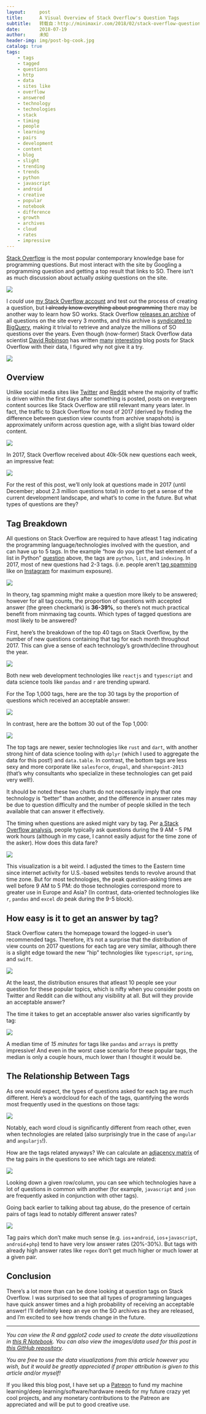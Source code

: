 ```yaml
---
layout:     post
title:      A Visual Overview of Stack Overflow's Question Tags
subtitle:   转载自：http://minimaxir.com/2018/02/stack-overflow-questions/
date:       2018-07-19
author:     未知
header-img: img/post-bg-cook.jpg
catalog: true
tags:
    - tags
    - tagged
    - questions
    - http
    - data
    - sites like
    - overflow
    - answered
    - technology
    - technologies
    - stack
    - timing
    - people
    - learning
    - pairs
    - development
    - content
    - blog
    - slight
    - trending
    - trends
    - python
    - javascript
    - android
    - creative
    - popular
    - notebook
    - difference
    - growth
    - archives
    - cloud
    - rates
    - impressive
---
```


[Stack Overflow](https://stackoverflow.com/.) is the most popular contemporary knowledge base for programming questions. But most interact with the site by Googling a programming question and getting a top result that links to SO. There isn’t as much discussion about actually *asking* questions on the site.

![](http://minimaxir.com/img/stack-overflow-tags/python_last_list.png)


I *could* use [my Stack Overflow account](https://stackoverflow.com/users/9314418/minimaxir?tab=profile) and test out the process of creating a question, but ~~I already know everything about programming~~ there may be another way to learn how SO works. Stack Overflow [releases an archive](https://archive.org/details/stackexchange) of all questions on the site every 3 months, and this archive is [syndicated to BigQuery](https://cloud.google.com/bigquery/public-data/stackoverflow), making it trivial to retrieve and analyze the millions of SO questions over the years. Even though (now-former) Stack Overflow data scientist [David Robinson](https://twitter.com/drob) has written [many](https://stackoverflow.blog/2017/09/06/incredible-growth-python) [interesting](https://stackoverflow.blog/2017/04/19/programming-languages-used-late-night) blog posts for Stack Overflow with their data, I figured why not give it a try.

![](http://minimaxir.com/img/stack-overflow-tags/python_last_list_answer.png)


## Overview

Unlike social media sites like [Twitter](https://twitter.com/.) and [Reddit](https://www.reddit.com/.) where the majority of traffic is driven within the first days after something is posted, posts on evergreen content sources like Stack Overflow are still relevant many years later. In fact, the traffic to Stack Overflow for most of 2017 (derived by finding the difference between question view counts from archive snapshots) is approximately uniform across question age, with a slight bias toward older content.

![](http://minimaxir.com/img/stack-overflow-tags/so_overview.png)


In 2017, Stack Overflow received about 40k-50k new questions each week, an impressive feat:

![](http://minimaxir.com/img/stack-overflow-tags/weekly_count.png)


For the rest of this post, we’ll only look at questions made in 2017 (until December; about 2.3 million questions total) in order to get a sense of the current development landscape, and what’s to come in the future. But what types of questions are they?

## Tag Breakdown

All questions on Stack Overflow are required to have atleast 1 tag indicating the programming language/technologies involved with the question, and can have up to 5 tags. In the example “how do you get the last element of a list in Python” [question](https://stackoverflow.com/questions/930397/getting-the-last-element-of-a-list-in-python) above, the tags are `python`, `list`, and `indexing`. In 2017, most of new questions had 2-3 tags. (i.e. people aren’t [tag spamming](http://minimaxir.com/2014/03/hashtag-tag) like on [Instagram](https://www.instagram.com/?hl=en) for maximum exposure).

![](http://minimaxir.com/img/stack-overflow-tags/so_tag_breakdown.png)


In theory, tag spamming might make a question more likely to be answered; however for all tag counts, the proportion of questions with accepted answer (the green checkmark) is **36-39%**, so there’s not much practical benefit from minmaxing tag counts. Which types of tagged questions are most likely to be answered?

First, here’s the breakdown of the top 40 tags on Stack Overflow, by the number of new questions containing that tag for each month throughout 2017. This can give a sense of each technology’s growth/decline throughout the year.

![](http://minimaxir.com/img/stack-overflow-tags/monthly_count_tag.png)


Both new web development technologies like `reactjs` and `typescript` and data science tools like `pandas` and `r` are trending upward.

For the Top 1,000 tags, here are the top 30 tags by the proportion of questions which received an acceptable answer:

![](http://minimaxir.com/img/stack-overflow-tags/acceptable_answer_top_30.png)


In contrast, here are the bottom 30 out of the Top 1,000:

![](http://minimaxir.com/img/stack-overflow-tags/acceptable_answer_bottom_30.png)


The top tags are newer, sexier technologies like `rust` and `dart`, with another strong hint of data science tooling with `dplyr` (which I used to aggregate the data for this post!) and `data.table`. In contrast, the bottom tags are less sexy and more corporate like `salesforce`, `drupal`, and `sharepoint-2013` (that’s why consultants who specialize in these technologies can get paid very well!).

It should be noted these two charts do not necessarily imply that one technology is “better” than another, and the difference in answer rates may be due to question difficulty and the number of people skilled in the tech available that can answer it effectively.

The timing when questions are asked might vary by tag. Per [a Stack Overflow analysis](https://stackoverflow.blog/2017/04/19/programming-languages-used-late-night), people typically ask questions during the 9 AM - 5 PM work hours (although in my case, I cannot easily adjust for the time zone of the asker). How does this data fare?

![](http://minimaxir.com/img/stack-overflow-tags/monthly_count_hr_doy.png)


This visualization is a bit weird. I adjusted the times to the Eastern time since internet activity for U.S.-based websites tends to revolve around that time zone. But for most technologies, the peak question-asking times are well before 9 AM to 5 PM: do those technologies correspond more to greater use in Europe and Asia? (In contrast, data-oriented technologies like `r`, `pandas` and `excel` *do* peak during the 9-5 block).

## How easy is it to get an answer by tag?

Stack Overflow caters the homepage toward the logged-in user’s recommended tags. Therefore, it’s not a surprise that the distribution of view counts on 2017 questions for each tag are very similar, although there is a slight edge toward the new “hip” technologies like `typescript`, `spring`, and `swift`.

![](http://minimaxir.com/img/stack-overflow-tags/views_boxplot_tag.png)


At the least, the distribution ensures that atleast 10 people see your question for these popular topics, which is nifty when you consider posts on Twitter and Reddit can die without any visibility at all. But will they provide an acceptable answer?

The time it takes to get an acceptable answer also varies significantly by tag:

![](http://minimaxir.com/img/stack-overflow-tags/acceptable_answer_density.png)


A median time of *15 minutes* for tags like `pandas` and `arrays` is pretty impressive! And even in the worst case scenario for these popular tags, the median is only a couple hours, much lower than I thought it would be.

## The Relationship Between Tags

As one would expect, the types of questions asked for each tag are much different. Here’s a wordcloud for each of the tags, quantifying the words most frequently used in the questions on those tags:

![](http://minimaxir.com/img/stack-overflow-tags/so_tag_wordcloud.png)


Notably, each word cloud is significantly different from reach other, even when technologies are related (also surprisingly true in the case of `angular` and `angularjs`!).

How are the tags related anyways? We can calculate an [adjacency matrix](https://en.wikipedia.org/wiki/Adjacency_matrix) of the tag pairs in the questions to see which tags are related:

![](http://minimaxir.com/img/stack-overflow-tags/so_tag_adjacency.png)


Looking down a given row/column, you can see which technologies have a lot of questions in common with another (for example, `javascript` and `json` are frequently asked in conjunction with other tags).

Going back earlier to talking about tag abuse, do the presence of certain pairs of tags lead to notably different answer rates?

![](http://minimaxir.com/img/stack-overflow-tags/so_tag_adjacency_percent.png)


Tag pairs which don’t make much sense (e.g. `ios`+`android`, `ios`+`javascript`, `android`+`php`) tend to have very low answer rates (20%-30%). But tags with already high answer rates like `regex` don’t get much higher or much lower at a given pair.

## Conclusion

There’s a lot more than can be done looking at question tags on Stack Overflow. I was surprised to see that all types of programming languages have quick answer times and a high probability of receiving an acceptable answer! I’ll definitely keep an eye on the SO archives as they are released, and I’m excited to see how trends change in the future.

---


*You can view the R and ggplot2 code used to create the data visualizations in [this R Notebook](http://minimaxir.com/notebooks/stack-overflow-questions). You can also view the images/data used for this post in [this GitHub repository](https://github.com/minimaxir/stack-overflow-questions)*.

*You are free to use the data visualizations from this article however you wish, but it would be greatly appreciated if proper attribution is given to this article and/or myself!*

If you liked this blog post, I have set up a [Patreon](https://www.patreon.com/minimaxir) to fund my machine learning/deep learning/software/hardware needs for my future crazy yet cool projects, and any monetary contributions to the Patreon are appreciated and will be put to good creative use.
